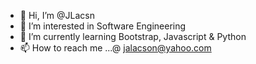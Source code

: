 - 👋 Hi, I’m @JLacsn
- 👀 I’m interested in Software Engineering
- 🌱 I’m currently learning Bootstrap, Javascript & Python
- 📫 How to reach me ...@ jalacson@yahoo.com

<!---
JLacsn/JLacsn is a ✨ special ✨ repository because its `README.md` (this file) appears on your GitHub profile.
You can click the Preview link to take a look at your changes.
--->
